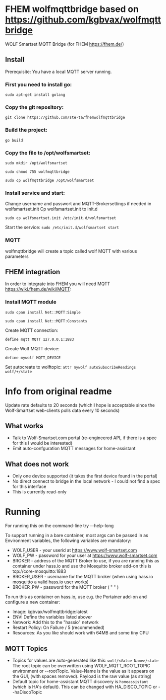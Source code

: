# FHEM wolfmqttbridge based on https://github.com/kgbvax/wolfmqttbridge

WOLF Smartset MQTT Bridge (for FHEM https://fhem.de/)

## Install
Prerequisite: You have a local MQTT server running.

### First you need to install go:
`sudo apt-get install golang`

### Copy the git repository:
`git clone https://github.com/ste-ta/fhemwolfmqttbridge`

### Build the project:

`go build`

### Copy the file to /opt/wolfsmartset:

`sudo mkdir /opt/wolfsmartset`

`sudo chmod 755 wolfmqttbridge`  

`sudo cp wolfmqttbridge /opt/wolfsmartset`

### Install service and start:

Change username and passwort and MQTT-Brokersettings if needed in wolfsmartset.init
Cp wolfsmartset.init to init.d

`sudo cp wolfsmartset.init /etc/init.d/wolfsmartset`

Start the service:
`sudo /etc/init.d/wolfsmartset start`


### MQTT

wolfmqttbridge will create a topic called wolf MQTT with various parameters

## FHEM integration

In order to integrate into FHEM you will need MQTT https://wiki.fhem.de/wiki/MQTT:

### Install MQTT module

 `sudo cpan install Net::MQTT:Simple`
 
 `sudo cpan install Net::MQTT:Constants`

Create MQTT connection:

`define mqtt MQTT 127.0.0.1:1883`

Create Wolf MQTT device:
	
`define mywolf MQTT_DEVICE`

Set autocreate to wolftopic:
`attr mywolf autoSubscribeReadings wolf/+/state`

# Info from original readme

Update rate defaults to 20 seconds (which I hope is acceptable since the Wolf-Smartset web-clients polls data every 10 seconds)
## What works
* Talk to Wolf-Smartset.com portal (re-engineered API, if there is a spec for this I would be interested)
* Emit auto-confguration MQTT messages for home-assistant

## What does not work
* Only one device supported (it takes the first device found in the portal)
* No direct connect to bridge in the local network - I could not find a spec for this interface
* This is currently read-only


# Running
For running this on the command-line try --help-long

To support running in a bare container, most args can be passed in as Environment variables, the following variables are mandatory:

* WOLF_USER  - your userid at  https://www.wolf-smartset.com
* WOLF_PW - password for your user at https://www.wolf-smartset.com
* BROKER - address of the MQTT Broker to use, if you are running this as container under hass.io and use the Mosquitto broker add-on this is tcp://core-mosquitto:1883 
* BROKER_USER - username for the MQTT broker (when using hass.io mosquitto a valid hass.io user works)
* BROKER_PW - password for the MQTT broker ( " " )

 
To run this as container on hass.io, use e.g. the Portainer add-on and configure a new container:
* Image: kgbvax/wolfmqttbridge:latest
* ENV: Define the variables listed abover
* Network: Add this to the "hassio" network
* Restart Policy: On Failure / 5 (recommended)
* Resources: As you like should work with 64MB and some tiny CPU

## MQTT Topics
* Topics for values are auto-generated like this: 
   ```wolf/<Value-Name>/state```
    The root topic can be overwritten using WOLF_MQTT_ROOT_TOPIC environment or --rootTopic. Value-Name is the value as it appears on the GUI, (with spaces removed).  Payload is the raw value (as string)
*  Default topic for home-assistant MQTT discovery is ```homeassistant``` (which is HA's default). This can be changed with HA_DISCO_TOPIC or --haDiscoTopic

